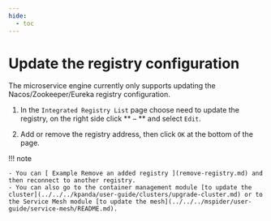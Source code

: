 ```yaml
---
hide:
  - toc
---
```


# Update the registry configuration

The microservice engine currently only supports updating the Nacos/Zookeeper/Eureka registry configuration.

1. In the `Integrated Registry List` page choose need to update the registry, on the right side click ** `⋯` ** and select `Edit`.

    <!--!\[.*?\]\((?:https?:\/\/)?\S+\.(?:png|jpg|jpeg|gif|bmp)\)-->

2. Add or remove the registry address, then click `OK` at the bottom of the page.

    <!--!\[.*?\]\((?:https?:\/\/)?\S+\.(?:png|jpg|jpeg|gif|bmp)\)-->

!!! note


    - You can [ Example Remove an added registry ](remove-registry.md) and then reconnect to another registry.
    - You can also go to the container management module [to update the cluster](../../../kpanda/user-guide/clusters/upgrade-cluster.md) or to the Service Mesh module [to update the mesh](../../../mspider/user-guide/service-mesh/README.md).
